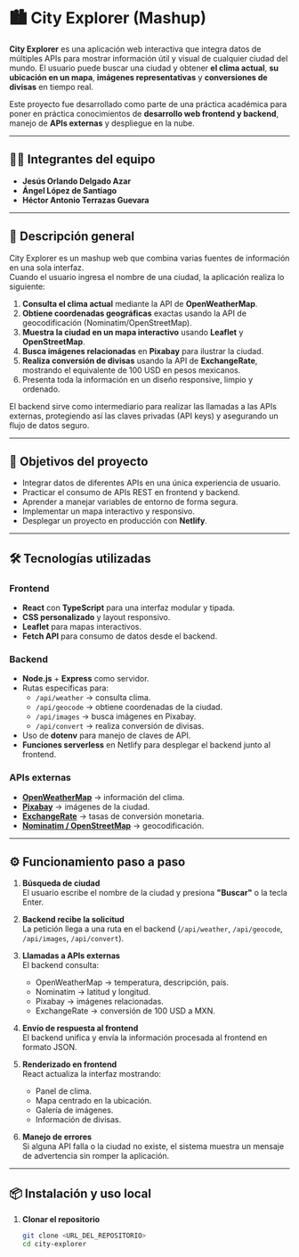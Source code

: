 # 🏙️ City Explorer (Mashup)

**City Explorer** es una aplicación web interactiva que integra datos de múltiples APIs para mostrar información útil y visual de cualquier ciudad del mundo. El usuario puede buscar una ciudad y obtener **el clima actual**, **su ubicación en un mapa**, **imágenes representativas** y **conversiones de divisas** en tiempo real.

Este proyecto fue desarrollado como parte de una práctica académica para poner en práctica conocimientos de **desarrollo web frontend y backend**, manejo de **APIs externas** y despliegue en la nube.

---

## 👨‍💻 Integrantes del equipo

- **Jesús Orlando Delgado Azar**
- **Ángel López de Santiago**
- **Héctor Antonio Terrazas Guevara**

---

## 📖 Descripción general

City Explorer es un mashup web que combina varias fuentes de información en una sola interfaz.  
Cuando el usuario ingresa el nombre de una ciudad, la aplicación realiza lo siguiente:

1. **Consulta el clima actual** mediante la API de **OpenWeatherMap**.
2. **Obtiene coordenadas geográficas** exactas usando la API de geocodificación (Nominatim/OpenStreetMap).
3. **Muestra la ciudad en un mapa interactivo** usando **Leaflet** y **OpenStreetMap**.
4. **Busca imágenes relacionadas** en **Pixabay** para ilustrar la ciudad.
5. **Realiza conversión de divisas** usando la API de **ExchangeRate**, mostrando el equivalente de 100 USD en pesos mexicanos.
6. Presenta toda la información en un diseño responsive, limpio y ordenado.

El backend sirve como intermediario para realizar las llamadas a las APIs externas, protegiendo así las claves privadas (API keys) y asegurando un flujo de datos seguro.

---

## 🎯 Objetivos del proyecto

- Integrar datos de diferentes APIs en una única experiencia de usuario.
- Practicar el consumo de APIs REST en frontend y backend.
- Aprender a manejar variables de entorno de forma segura.
- Implementar un mapa interactivo y responsivo.
- Desplegar un proyecto en producción con **Netlify**.

---

## 🛠️ Tecnologías utilizadas

### **Frontend**
- **React** con **TypeScript** para una interfaz modular y tipada.
- **CSS personalizado** y layout responsivo.
- **Leaflet** para mapas interactivos.
- **Fetch API** para consumo de datos desde el backend.

### **Backend**
- **Node.js** + **Express** como servidor.
- Rutas específicas para:
  - `/api/weather` → consulta clima.
  - `/api/geocode` → obtiene coordenadas de la ciudad.
  - `/api/images` → busca imágenes en Pixabay.
  - `/api/convert` → realiza conversión de divisas.
- Uso de **dotenv** para manejo de claves de API.
- **Funciones serverless** en Netlify para desplegar el backend junto al frontend.

### **APIs externas**
- **[OpenWeatherMap](https://openweathermap.org/)** → información del clima.
- **[Pixabay](https://pixabay.com/api/docs/)** → imágenes de la ciudad.
- **[ExchangeRate](https://exchangerate.host/)** → tasas de conversión monetaria.
- **[Nominatim / OpenStreetMap](https://nominatim.org/)** → geocodificación.

---

## ⚙️ Funcionamiento paso a paso

1. **Búsqueda de ciudad**  
   El usuario escribe el nombre de la ciudad y presiona **"Buscar"** o la tecla Enter.

2. **Backend recibe la solicitud**  
   La petición llega a una ruta en el backend (`/api/weather`, `/api/geocode`, `/api/images`, `/api/convert`).

3. **Llamadas a APIs externas**  
   El backend consulta:
   - OpenWeatherMap → temperatura, descripción, país.
   - Nominatim → latitud y longitud.
   - Pixabay → imágenes relacionadas.
   - ExchangeRate → conversión de 100 USD a MXN.

4. **Envío de respuesta al frontend**  
   El backend unifica y envía la información procesada al frontend en formato JSON.

5. **Renderizado en frontend**  
   React actualiza la interfaz mostrando:
   - Panel de clima.
   - Mapa centrado en la ubicación.
   - Galería de imágenes.
   - Información de divisas.

6. **Manejo de errores**  
   Si alguna API falla o la ciudad no existe, el sistema muestra un mensaje de advertencia sin romper la aplicación.

---

## 📦 Instalación y uso local

1. **Clonar el repositorio**
   ```bash
   git clone <URL_DEL_REPOSITORIO>
   cd city-explorer